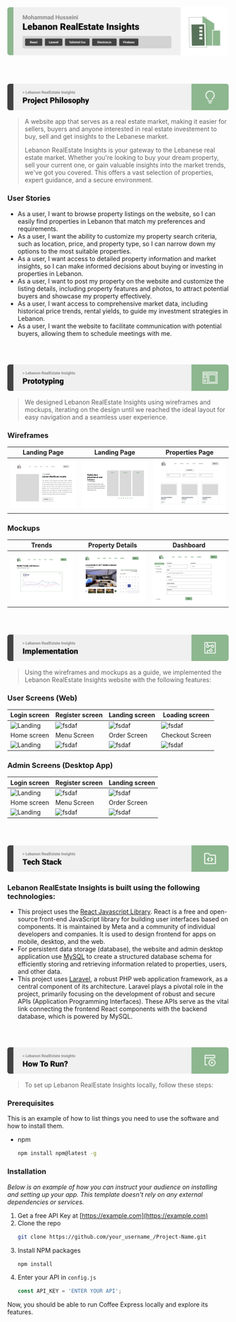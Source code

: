 <img src="./readme/title1.svg"/>

<br><br>

<!-- project philosophy -->
<img src="./readme/title2.svg"/>

> A website app that serves as a real estate market, making it easier for sellers, buyers and anyone interested in real estate investement to buy, sell and get insights to the Lebanese market.
>
> Lebanon RealEstate Insights is your gateway to the Lebanese real estate market. Whether you're looking to buy your dream property, sell your current one, or gain valuable insights into the market trends, we've got you covered. This offers a vast selection of properties, expert guidance, and a secure environment. 

### User Stories
- As a user, I want to browse property listings on the website, so I can easily find properties in Lebanon that match my preferences and requirements.
- As a user, I want the ability to customize my property search criteria, such as location, price, and property type, so I can narrow down my options to the most suitable properties.
- As a user, I want access to detailed property information and market insights, so I can make informed decisions about buying or investing in properties in Lebanon.
- As a user, I want to post my property on the website and customize the listing details, including property features and photos, to attract potential buyers and showcase my property effectively.
- As a user, I want access to comprehensive market data, including historical price trends, rental yields, to guide my investment strategies in Lebanon.
- As a user, I want the website to facilitate communication with potential buyers, allowing them to schedule meetings with me.

<br><br>

<!-- Prototyping -->
<img src="./readme/title3.svg"/>

> We designed Lebanon RealEstate Insights using wireframes and mockups, iterating on the design until we reached the ideal layout for easy navigation and a seamless user experience.

### Wireframes
| Landing Page  | Landing Page |  Properties Page |
| ---| ---| ---|
| ![Landing](./readme/demo/Landing1.png) | ![Landing](./readme/demo/Landing2.png) | ![Properties](./readme/demo/Properties.png) |

### Mockups
| Trends  | Property Details | Dashboard |
| ---| ---| ---|
| ![Trends](./readme/demo/Trends.png) | ![Details](./readme/demo/PropertyDetails.png) | ![Dashboad](./readme/demo/Dashboard.png) |

<br><br>

<!-- Implementation -->
<img src="./readme/title4.svg"/>

> Using the wireframes and mockups as a guide, we implemented the Lebanon RealEstate Insights website with the following features:

### User Screens (Web)
| Login screen  | Register screen | Landing screen | Loading screen |
| ---| ---| ---| ---|
| ![Landing](https://placehold.co/900x1600) | ![fsdaf](https://placehold.co/900x1600) | ![fsdaf](https://placehold.co/900x1600) | ![fsdaf](https://placehold.co/900x1600) |
| Home screen  | Menu Screen | Order Screen | Checkout Screen |
| ![Landing](https://placehold.co/900x1600) | ![fsdaf](https://placehold.co/900x1600) | ![fsdaf](https://placehold.co/900x1600) | ![fsdaf](https://placehold.co/900x1600) |

### Admin Screens (Desktop App)
| Login screen  | Register screen |  Landing screen |
| ---| ---| ---|
| ![Landing](./readme/demo/1440x1024.png) | ![fsdaf](./readme/demo/1440x1024.png) | ![fsdaf](./readme/demo/1440x1024.png) |
| Home screen  | Menu Screen | Order Screen |
| ![Landing](./readme/demo/1440x1024.png) | ![fsdaf](./readme/demo/1440x1024.png) | ![fsdaf](./readme/demo/1440x1024.png) |

<br><br>

<!-- Tech stack -->
<img src="./readme/title5.svg"/>

###  Lebanon RealEstate Insights is built using the following technologies:

- This project uses the [React Javascript Library](https://react.dev/). 
React is a free and open-source front-end JavaScript library for building user interfaces based on components. It is maintained by Meta and a community of individual developers and companies. It is used to design frontend for apps on mobile, desktop, and the web.
- For persistent data storage (database), the website and admin desktop application use [MySQL](https://www.mysql.com/) to create a structured database schema for efficiently storing and retrieving information related to properties, users, and other data.
- This project uses [Laravel](https://laravel.com), a robust PHP web application framework, as a central component of its architecture. Laravel plays a pivotal role in the project, primarily focusing on the development of robust and secure APIs (Application Programming Interfaces). These APIs serve as the vital link connecting the frontend React components with the backend database, which is powered by MySQL.

<br><br>

<!-- How to run -->
<img src="./readme/title6.svg"/>

> To set up Lebanon RealEstate Insights locally, follow these steps:

### Prerequisites

This is an example of how to list things you need to use the software and how to install them.
* npm
  ```sh
  npm install npm@latest -g
  ```

### Installation

_Below is an example of how you can instruct your audience on installing and setting up your app. This template doesn't rely on any external dependencies or services._

1. Get a free API Key at [https://example.com](https://example.com)
2. Clone the repo
   ```sh
   git clone https://github.com/your_username_/Project-Name.git
   ```
3. Install NPM packages
   ```sh
   npm install
   ```
4. Enter your API in `config.js`
   ```js
   const API_KEY = 'ENTER YOUR API';
   ```

Now, you should be able to run Coffee Express locally and explore its features.
